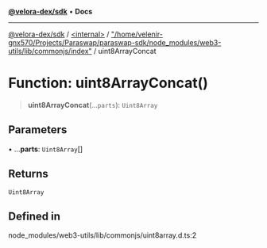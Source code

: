 [**@velora-dex/sdk**](../../../../README.md) • **Docs**

***

[@velora-dex/sdk](../../../../globals.md) / [\<internal\>](../../../README.md) / ["/home/velenir-gnx570/Projects/Paraswap/paraswap-sdk/node\_modules/web3-utils/lib/commonjs/index"](../README.md) / uint8ArrayConcat

# Function: uint8ArrayConcat()

> **uint8ArrayConcat**(...`parts`): `Uint8Array`

## Parameters

• ...**parts**: `Uint8Array`[]

## Returns

`Uint8Array`

## Defined in

node\_modules/web3-utils/lib/commonjs/uint8array.d.ts:2
